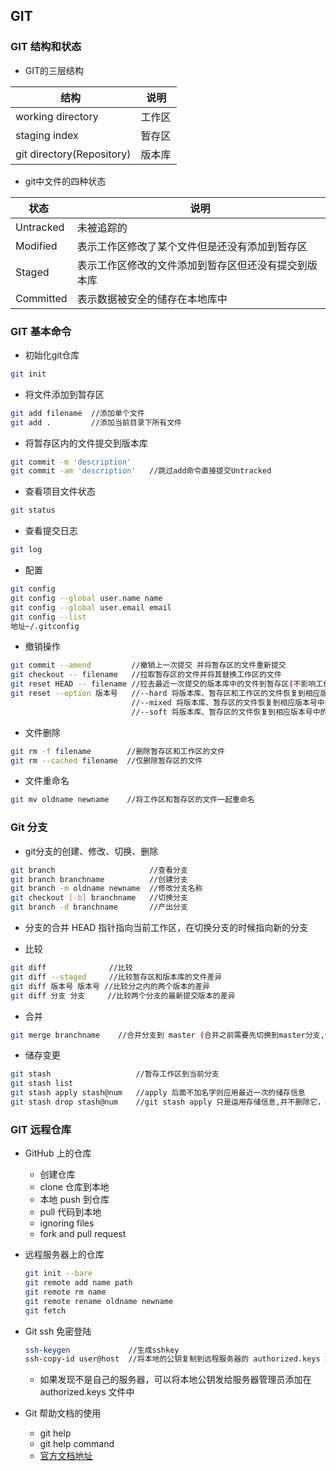 ## GIT
### GIT 结构和状态

* GIT的三层结构

 |          结构               |   说明   |
 |-----------------------------|----------|
 | working directory           |工作区    |
 | staging index               |暂存区    |
 | git directory(Repository)   |版本库    |

* git中文件的四种状态

 |   状态        |                       说明                       |
 |---------------|-------------------------------------------------|
 | Untracked     |未被追踪的                                        |
 | Modified      |表示工作区修改了某个文件但是还没有添加到暂存区       |
 | Staged        |表示工作区修改的文件添加到暂存区但还没有提交到版本库  |
 | Committed     |表示数据被安全的储存在本地库中                      |


### GIT 基本命令

*  初始化git仓库
```sh
git init
```

*  将文件添加到暂存区
```sh
git add filename  //添加单个文件
git add .         //添加当前目录下所有文件
```

*  将暂存区内的文件提交到版本库
```sh
git commit -m 'description'
git commit -am 'description'   //跳过add命令直接提交Untracked
```

*  查看项目文件状态
```sh
git status
```

*  查看提交日志
```sh
git log
```

*  配置
```sh
git config
git config --global user.name name
git config --global user.email email
git config --list
地址~/.gitconfig
```

* 撤销操作
```sh
git commit --amend         //撤销上一次提交 并将暂存区的文件重新提交
git checkout -- filename   //拉取暂存区的文件并将其替换工作区的文件
git reset HEAD -- filename //拉去最近一次提交的版本库中的文件到暂存区(不影响工作区)
git reset --option 版本号   //--hard 将版本库、暂存区和工作区的文件恢复到相应版本号中的状态
                           //--mixed 将版本库、暂存区的文件恢复到相应版本号中的状态
                           //--soft 将版本库、暂存区的文件恢复到相应版本号中的状态
```

* 文件删除
```sh
git rm -f filename        //删除暂存区和工作区的文件
git rm --cached filename  //仅删除暂存区的文件
```

* 文件重命名
```sh
git mv oldname newname    //将工作区和暂存区的文件一起重命名
```

### Git 分支

* git分支的创建、修改、切换、删除
```sh
git branch                     //查看分支
git branch branchname          //创建分支
git branch -m oldname newname  //修改分支名称
git checkout [-b] branchname   //切换分支
git branch -d branchname       //产出分支
```

* 分支的合并
  HEAD 指针指向当前工作区，在切换分支的时候指向新的分支

* 比较
```sh
git diff              //比较
git diff --staged     //比较暂存区和版本库的文件差异
git diff 版本号 版本号 //比较分之内的两个版本的差异
git diff 分支 分支     //比较两个分支的最新提交版本的差异
```

* 合并
```sh
git merge branchname    //合并分支到 master (合并之前需要先切换到master分支,快速合并和冲突合并)
```

* 储存变更
```sh
git stash                   //暂存工作区到当前分支
git stash list
git stash apply stash@num   //apply 后面不加名字则应用最近一次的储存信息
git stash drop stash@num    //git stash apply 只是运用存储信息,并不删除它，drop 命令可以删除它
```


### GIT 远程仓库

* GitHub 上的仓库
     - 创建仓库
     - clone 仓库到本地
     - 本地 push 到仓库
     - pull 代码到本地
     - ignoring files
     - fork and pull request

* 远程服务器上的仓库
  ```sh
  git init --bare
  git remote add name path
  git remote rm name
  git remote rename oldname newname
  git fetch
  ```
  
* Git ssh 免密登陆

   ```sh
   ssh-keygen             //生成sshkey
   ssh-copy-id user@host  //将本地的公钥复制到远程服务器的 authorized.keys 文件中
   ```
     - 如果发现不是自己的服务器，可以将本地公钥发给服务器管理员添加在 authorized.keys 文件中

* Git 帮助文档的使用
     - git help
     - git help command
     - [官方文档地址](https://git-scm.com/docs)
